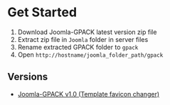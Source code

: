 # Get Started
1. Download Joomla-GPACK latest version zip file
2. Extract zip file in `Joomla` folder in server files
3. Rename extracted GPACK folder to `gpack`
3. Open `http://hostname/joomla_folder_path/gpack`

## Versions
- [Joomla-GPACK v1.0 (Template favicon changer)](https://github.com/curious-gurbir/joomla-gpack/tree/v1.0)
